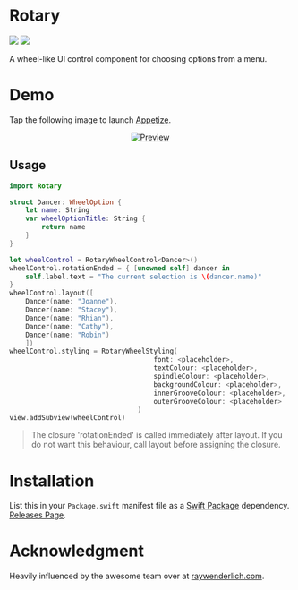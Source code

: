# Rotary

![](https://img.shields.io/badge/platform-tvOS%2BiOS-blue)
![](https://img.shields.io/badge/swift-5.3-blue)

A wheel-like UI control component for choosing options from a menu.

# Demo

Tap the following image to launch [Appetize](https://appetize.io).

<p align="center">
    <a href="https://appetize.io/app/udgkzhrukbwe3umq7x17h4zpjw?device=iphonex&scale=75&orientation=portrait&osVersion=12.2&deviceColor=black">
        <img src="https://user-images.githubusercontent.com/51816980/59976306-660b8f00-95ba-11e9-89d6-1862f6ee78da.png" alt="Preview"/>
    </a>
</p>

## Usage

```swift
import Rotary

struct Dancer: WheelOption {
    let name: String
    var wheelOptionTitle: String {
        return name
    }
}

let wheelControl = RotaryWheelControl<Dancer>()
wheelControl.rotationEnded = { [unowned self] dancer in
    self.label.text = "The current selection is \(dancer.name)"
}
wheelControl.layout([
    Dancer(name: "Joanne"),
    Dancer(name: "Stacey"),
    Dancer(name: "Rhian"),
    Dancer(name: "Cathy"),
    Dancer(name: "Robin")
    ])
wheelControl.styling = RotaryWheelStyling(
                                    font: <placeholder>,
                                    textColour: <placeholder>,
                                    spindleColour: <placeholder>,
                                    backgroundColour: <placeholder>,
                                    innerGrooveColour: <placeholder>,
                                    outerGrooveColour: <placeholder>
                                )
view.addSubview(wheelControl)
```

> The closure 'rotationEnded' is called immediately after layout. If you do not want this behaviour, call layout before assigning the closure.

# Installation

List this in your `Package.swift` manifest file as a [Swift Package](https://swift.org/package-manager/) dependency. [Releases Page](https://github.com/nashysolutions/Rotary/releases/).

# Acknowledgment 

Heavily influenced by the awesome team over at [raywenderlich.com](https://www.raywenderlich.com/2953-how-to-create-a-rotating-wheel-control-with-uikit).
